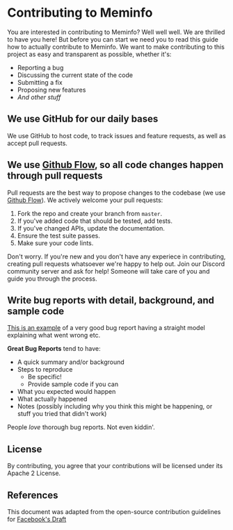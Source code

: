 # Contributing to Meminfo
You are interested in contributing to Meminfo? Well well well. We are thrilled to have you here! 
But before you can start we need you to read this guide how to actually contribute to Meminfo.
We want to make contributing to this project as easy and transparent as possible, whether it's:

- Reporting a bug
- Discussing the current state of the code
- Submitting a fix
- Proposing new features
- *And other stuff*

## We use GitHub for our daily bases
We use GitHub to host code, to track issues and feature requests, as well as accept pull requests.

## We use [Github Flow](https://guides.github.com/introduction/flow/index.html), so all code changes happen through pull requests
Pull requests are the best way to propose changes to the codebase (we use [Github Flow](https://guides.github.com/introduction/flow/index.html)). 
We actively welcome your pull requests:

1. Fork the repo and create your branch from `master`.
2. If you've added code that should be tested, add tests.
3. If you've changed APIs, update the documentation.
4. Ensure the test suite passes.
5. Make sure your code lints.

Don't worry. If you're new and you don't have any experiece in contributing, creating pull requests whatsoever
we're happy to help out. Join our Discord community server and ask for help! Someone will take care of you
and guide you through the process.

## Write bug reports with detail, background, and sample code
[This is an example](http://stackoverflow.com/q/12488905/180626) of a very good bug report having a straight model explaining
what went wrong etc.

**Great Bug Reports** tend to have:

- A quick summary and/or background
- Steps to reproduce
  - Be specific!
  - Provide sample code if you can
- What you expected would happen
- What actually happened
- Notes (possibly including why you think this might be happening, or stuff you tried that didn't work)

People *love* thorough bug reports. Not even kiddin'.

## License
By contributing, you agree that your contributions will be licensed under its Apache 2 License.

## References
This document was adapted from the open-source contribution guidelines for [Facebook's Draft](https://github.com/facebook/draft-js/blob/a9316a723f9e918afde44dea68b5f9f39b7d9b00/CONTRIBUTING.md)
